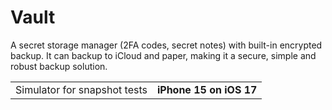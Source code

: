 # Vault

A secret storage manager (2FA codes, secret notes) with built-in encrypted backup.
It can backup to iCloud and paper, making it a secure, simple and robust backup solution.

<table>
  <tr>
	<td>Simulator for snapshot tests</td>
	<td><b>iPhone 15 on iOS 17</b></td>
  </tr>
</table>
